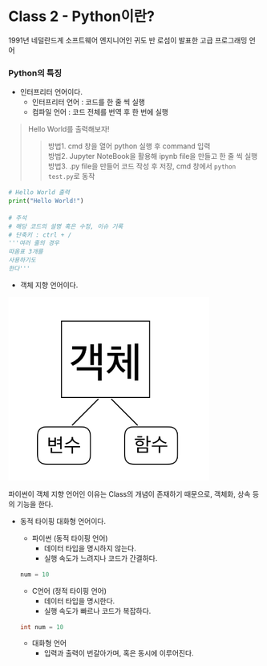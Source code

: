 # Class 2 - Python이란?

1991년 네덜란드계 소프트웨어 엔지니어인 귀도 반 로섬이 발표한 고급 프로그래밍 언어


### Python의 특징
- 인터프리터 언어이다.
    - 인터프리터 언어 : 코드를 한 줄 씩 실행
    - 컴파일 언어 : 코드 전체를 번역 후 한 번에 실행

> Hello World를 출력해보자!
>> 방법1. cmd 창을 열어 python 실행 후 command 입력  
>> 방법2. Jupyter NoteBook을 활용해 ipynb file을 만들고 한 줄 씩 실행  
>> 방법3. .py file을 만들어 코드 작성 후 저장, cmd 창에서 ```python test.py```로 동작

```py
# Hello World 출력
print("Hello World!")

# 주석
# 해당 코드의 설명 혹은 수정, 이슈 기록
# 단축키 : ctrl + /
'''여러 줄의 경우
따옴표 3개를
사용하기도
한다'''
```

- 객체 지향 언어이다.

<img src="../img/object.png" width="400">

파이썬이 객체 지향 언어인 이유는 Class의 개념이 존재하기 때문으로, 객체화, 상속 등의 기능을 한다.

- 동적 타이핑 대화형 언어이다.

    - 파이썬 (동적 타이핑 언어)
        - 데이터 타입을 명시하지 않는다.
        - 실행 속도가 느려지나 코드가 간결하다.
    ```py
    num = 10
    ```
    - C언어 (정적 타이핑 언어)
        - 데이터 타입을 명시한다.
        - 실행 속도가 빠르나 코드가 복잡하다.
    ```c
    int num = 10
    ```

    - 대화형 언어
        - 입력과 출력이 번갈아가며, 혹은 동시에 이루어진다.

